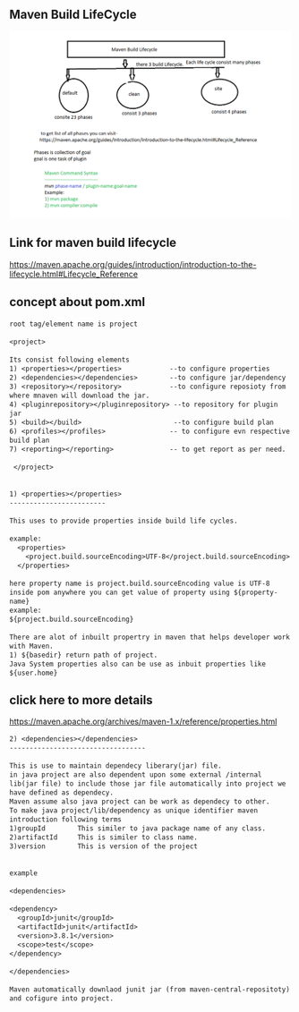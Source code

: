 
Maven Build LifeCycle
---------------------
<img src="/imgs/maven-life-cycle-diagram.png" alt="">

Link for maven build lifecycle
-------------------------------
https://maven.apache.org/guides/introduction/introduction-to-the-lifecycle.html#Lifecycle_Reference



concept about pom.xml
----------------------
    
    root tag/element name is project
    
    <project>
   
    Its consist following elements
    1) <properties></properties>            --to configure properties
    2) <dependencies></dependencies>        --to configure jar/dependency
    3) <repository></repository>            --to configure reposioty from where mnaven will download the jar.    
    4) <pluginrepository></pluginrepository> --to repository for plugin jar
    5) <build></build>                       --to configure build plan
    6) <profiles></profiles>                -- to configure evn respective build plan
    7) <reporting></reporting>              -- to get report as per need.
     
     </project>


    1) <properties></properties>
    ------------------------
    
    This uses to provide properties inside build life cycles.
    
    example:
      <properties>
        <project.build.sourceEncoding>UTF-8</project.build.sourceEncoding>
      </properties>
      
    here property name is project.build.sourceEncoding value is UTF-8
    inside pom anywhere you can get value of property using ${property-name}  
    example:
    ${project.build.sourceEncoding}
    
    There are alot of inbuilt propertry in maven that helps developer work with Maven.
    1) ${basedir} return path of project.
    Java System properties also can be use as inbuit properties like ${user.home}

click here to more details
--------------------------
https://maven.apache.org/archives/maven-1.x/reference/properties.html
    
    
    2) <dependencies></dependencies>
    ----------------------------------

    This is use to maintain dependecy liberary(jar) file.
    in java project are also dependent upon some external /internal lib(jar file) to include those jar file automatically into project we have defined as dependecy.
    Maven assume also java project can be work as dependecy to other.
    To make java project/lib/dependency as unique identifier maven introduction following terms
    1)groupId        This similer to java package name of any class.
    2)artifactId     This is similer to class name. 
    3)version        This is version of the project
    
    
    example
    
    <dependencies>
    
    <dependency>
      <groupId>junit</groupId>
      <artifactId>junit</artifactId>
      <version>3.8.1</version>
      <scope>test</scope>
    </dependency>
    
    </dependencies>
 
    Maven automatically downlaod junit jar (from maven-central-repositoty) and cofigure into project.
    